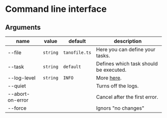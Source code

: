 # Command line interface

## Arguments

| name             | value    | default       | description                                                      |
| ---------------- | -------- | ------------- | ---------------------------------------------------------------- |
| --file           | `string` | `tanofile.ts` | Here you can define your tasks.                                  |
| --task           | `string` | `default`     | Defines which task should be executed.                           |
| --log-level      | `string` | `INFO`        | More [here](https://deno.land/std@0.151.0/log/levels.ts?source). |
| --quiet          |          |               | Turns off the logs.                                              |
| --abort-on-error |          |               | Cancel after the first error.                                    |
| --force          |          |               | Ignors "no changes"                                              |
